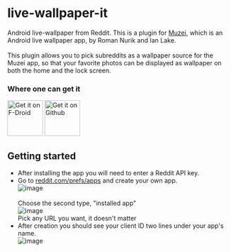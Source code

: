 # live-wallpaper-it
Android live-wallpaper from Reddit.
This is a plugin for [Muzei](https://github.com/muzei/muzei), which is an Android live wallpaper app, by Roman Nurik and Ian Lake.<br>
<br>
This plugin allows you to pick subreddits as a wallpaper source for the Muzei app, so that your favorite photos can be displayed as wallpaper on both the home and the lock screen.<br>

### Where one can get it

[<img src="https://fdroid.gitlab.io/artwork/badge/get-it-on.png"
     alt="Get it on F-Droid"
     height="80">](https://f-droid.org/packages/rocks.tbog.livewallpaperit/)
[<img src="https://i.ibb.co/q0mdc4Z/get-it-on-github.png"
     alt="Get it on Github"
     height="80">](https://github.com/TBog/live-wallpaper-it/releases/latest)

## Getting started
* After installing the app you will need to enter a Reddit API key.
* Go to [reddit.com/prefs/apps](https://www.reddit.com/prefs/apps) and create your own app.<br>
  ![image](https://github.com/TBog/live-wallpaper-it/assets/6465804/691d4ebd-9a76-4fbc-a646-3c8ee08ed8ff)<br>
  <br>
  Choose the second type, "installed app"<br>
  ![image](https://github.com/TBog/live-wallpaper-it/assets/6465804/00c69eb0-3d80-48ea-9c07-39277e2ab7df)<br>
  Pick any URL you want, it doesn't matter<br>
* After creation you should see your client ID two lines under your app's name.<br>
  ![image](https://github.com/TBog/live-wallpaper-it/assets/6465804/4a75bf14-2d76-4426-9057-7a9797ce5885)

